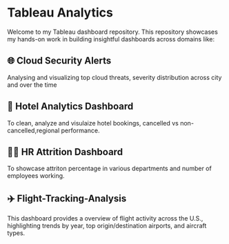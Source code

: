 # Tableau Analytics

Welcome to my Tableau dashboard repository. This repository showcases my hands-on work in building insightful dashboards across domains like:

##  🌐 Cloud Security Alerts
Analysing and visualizing top cloud threats, severity distribution across city and over the time

## 🏨 Hotel Analytics Dashboard
To clean, analyze and visulaize hotel bookings, cancelled vs non-cancelled,regional performance.

## 🧑‍🏫 HR Attrition Dashboard
To showcase attriton percentage in various departments and number of employees working.

## ✈️ Flight-Tracking-Analysis
This dashboard provides a overview of flight activity across the U.S., highlighting trends by year, top origin/destination airports, and aircraft types.